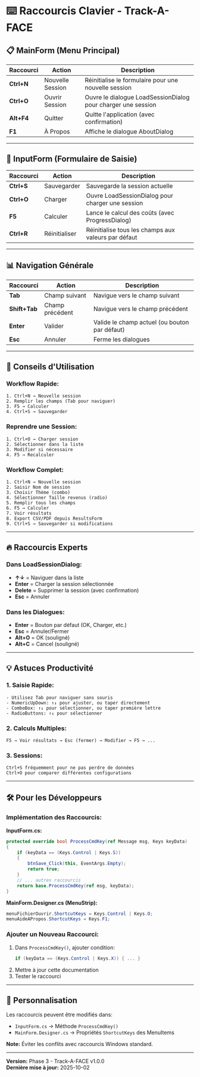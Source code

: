 # ⌨️ Raccourcis Clavier - Track-A-FACE

## 📋 MainForm (Menu Principal)

| Raccourci | Action | Description |
|-----------|--------|-------------|
| **Ctrl+N** | Nouvelle Session | Réinitialise le formulaire pour une nouvelle session |
| **Ctrl+O** | Ouvrir Session | Ouvre le dialogue LoadSessionDialog pour charger une session |
| **Alt+F4** | Quitter | Quitte l'application (avec confirmation) |
| **F1** | À Propos | Affiche le dialogue AboutDialog |

---

## 📝 InputForm (Formulaire de Saisie)

| Raccourci | Action | Description |
|-----------|--------|-------------|
| **Ctrl+S** | Sauvegarder | Sauvegarde la session actuelle |
| **Ctrl+O** | Charger | Ouvre LoadSessionDialog pour charger une session |
| **F5** | Calculer | Lance le calcul des coûts (avec ProgressDialog) |
| **Ctrl+R** | Réinitialiser | Réinitialise tous les champs aux valeurs par défaut |

---

## 📊 Navigation Générale

| Raccourci | Action | Description |
|-----------|--------|-------------|
| **Tab** | Champ suivant | Navigue vers le champ suivant |
| **Shift+Tab** | Champ précédent | Navigue vers le champ précédent |
| **Enter** | Valider | Valide le champ actuel (ou bouton par défaut) |
| **Esc** | Annuler | Ferme les dialogues |

---

## 🎯 Conseils d'Utilisation

### **Workflow Rapide:**
```
1. Ctrl+N → Nouvelle session
2. Remplir les champs (Tab pour naviguer)
3. F5 → Calculer
4. Ctrl+S → Sauvegarder
```

### **Reprendre une Session:**
```
1. Ctrl+O → Charger session
2. Sélectionner dans la liste
3. Modifier si nécessaire
4. F5 → Recalculer
```

### **Workflow Complet:**
```
1. Ctrl+N → Nouvelle session
2. Saisir Nom de session
3. Choisir Thème (combo)
4. Sélectionner Taille revenus (radio)
5. Remplir tous les champs
6. F5 → Calculer
7. Voir résultats
8. Export CSV/PDF depuis ResultsForm
9. Ctrl+S → Sauvegarder si modifications
```

---

## 🔥 Raccourcis Experts

### **Dans LoadSessionDialog:**
- **↑↓** = Naviguer dans la liste
- **Enter** = Charger la session sélectionnée
- **Delete** = Supprimer la session (avec confirmation)
- **Esc** = Annuler

### **Dans les Dialogues:**
- **Enter** = Bouton par défaut (OK, Charger, etc.)
- **Esc** = Annuler/Fermer
- **Alt+O** = OK (souligné)
- **Alt+C** = Cancel (souligné)

---

## 💡 Astuces Productivité

### **1. Saisie Rapide:**
```
- Utilisez Tab pour naviguer sans souris
- NumericUpDown: ↑↓ pour ajuster, ou taper directement
- ComboBox: ↑↓ pour sélectionner, ou taper première lettre
- RadioButtons: ↑↓ pour sélectionner
```

### **2. Calculs Multiples:**
```
F5 → Voir résultats → Esc (fermer) → Modifier → F5 → ...
```

### **3. Sessions:**
```
Ctrl+S fréquemment pour ne pas perdre de données
Ctrl+O pour comparer différentes configurations
```

---

## 🛠️ Pour les Développeurs

### **Implémentation des Raccourcis:**

**InputForm.cs:**
```csharp
protected override bool ProcessCmdKey(ref Message msg, Keys keyData)
{
    if (keyData == (Keys.Control | Keys.S))
    {
        btnSave_Click(this, EventArgs.Empty);
        return true;
    }
    // ... autres raccourcis
    return base.ProcessCmdKey(ref msg, keyData);
}
```

**MainForm.Designer.cs (MenuStrip):**
```csharp
menuFichierOuvrir.ShortcutKeys = Keys.Control | Keys.O;
menuAideAPropos.ShortcutKeys = Keys.F1;
```

### **Ajouter un Nouveau Raccourci:**
1. Dans `ProcessCmdKey()`, ajouter condition:
   ```csharp
   if (keyData == (Keys.Control | Keys.X)) { ... }
   ```
2. Mettre à jour cette documentation
3. Tester le raccourci

---

## 📝 Personnalisation

Les raccourcis peuvent être modifiés dans:
- `InputForm.cs` → Méthode `ProcessCmdKey()`
- `MainForm.Designer.cs` → Propriétés `ShortcutKeys` des MenuItems

**Note:** Éviter les conflits avec raccourcis Windows standard.

---

**Version:** Phase 3 - Track-A-FACE v1.0.0  
**Dernière mise à jour:** 2025-10-02
